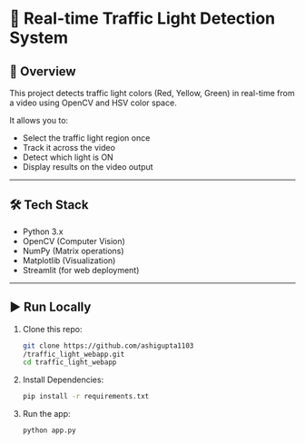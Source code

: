 # 🚦 Real-time Traffic Light Detection System

## 📌 Overview
This project detects traffic light colors (Red, Yellow, Green) in real-time from a video using OpenCV and HSV color space.

It allows you to:
- Select the traffic light region once
- Track it across the video
- Detect which light is ON
- Display results on the video output

---

## 🛠️ Tech Stack
- Python 3.x
- OpenCV (Computer Vision)
- NumPy (Matrix operations)
- Matplotlib (Visualization)
- Streamlit (for web deployment)

---

## ▶️ Run Locally

1. Clone this repo:
   ```bash
   git clone https://github.com/ashigupta1103
   /traffic_light_webapp.git
   cd traffic_light_webapp
2. Install Dependencies:
   ```bash
   pip install -r requirements.txt
3. Run the app:
   ```bash
   python app.py